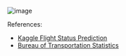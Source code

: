 ![image](https://miro.medium.com/max/1180/1*7pKBn-RXnqvrl-joQgMwZw.jpeg)


References:

* [Kaggle Flight Status Prediction](https://www.kaggle.com/datasets/robikscube/flight-delay-dataset-20182022)
* [Bureau of Transportation Statistics](https://www.transtats.bts.gov/Homepage.asp)
